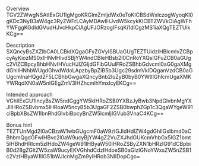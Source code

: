 Overview
  TGV2ZWwgNSAtIExGU1IgMgoKRGlmZmljdWx0eToKICBSdWxlczogWyoqKl0gKDc3NyB3aW4gc3RyZWFrLCAyMDAwIHJvdW5kcykKICBTZWVkOiAgWFhYWFggKGdldGVudHJvcHkpCiAgUFJORzogIFsqKi1dICgzMS1iaXQgTEZTUikKCg==


Description
  SXQncyBsZXZlbCA0LCBidXQgaGFyZGVyISBUaGUgTEZTUidzIHBlcmlvZCBpcyAyKiozMS0xIHNvIHlvdSBjYW4ndCBleHBsb2l0CnRoYXQsIGFuZCB0aGUgc2VlZCBpcyBhbHNvIHVucHJlZGljdGFibGUuIFRoZSBhbGdvcml0aG0gaXMgdGhlIHNhbWUgdGhvdWdoLApzbyBpZiB5b3Ugc29sdmVkIDQganVzdCB0aGUgcmlnaHQgd2F5LCBhbGwgaXQncyBnb2luZyB0byB0YWtlIGhlcmUgaXMKYWRqdXN0aW5nIGEgZmV3IHZhcmlhYmxlcyEKCg==


Intended approach
  VGhlIExGU1IncyBsZW5ndGggYW5kIHRoZSB0YXBzJyBwb3NpdGlvbnMgYXJlIHRoZSBvbmx5IHRoaW5ncyB5b3UgaGF2ZSB0bwphZGp1c3QgaWYgeW91ciBpbXBsZW1lbnRhdGlvbiBpcyBnZW5lcmljIGVub3VnaC4KCg==


Bonus hint
  TEZTUnMgd2l0aCBzaW1wbGUgcmF0aW9zIGJldHdlZW4gdGhlIGxlbmd0aCBhbmQgdGFwIHBvc2l0aW9ucyBjYW4gZ2VuZXJhdGUKcmVhbGx5IGZ1bmt5IHBhdHRlcm5zIHdoZW4geW91IHByaW50IHRoZSByZXN1bHRzIG91dCBpbiB0d28gZGltZW5zaW9ucyEKVGhhdCdzIHdoeSB0aGlzIGNoYWxsZW5nZSB1c2VzIHByaW1lIG51bWJlcnMgZm9yIHRob3NlIDopCgo=

